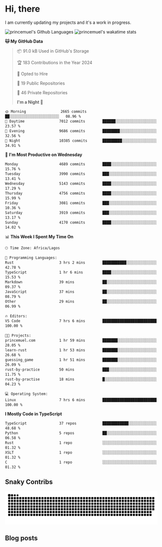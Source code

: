 # Hi, there

<!--
**princemuel/princemuel** is a ✨ _special_ ✨ repository because its `README.md` (this file) appears on your GitHub profile.

Here are some ideas to get you started:

- 🔭 I’m currently working on ...
- 🌱 I’m currently learning ...
- 👯 I’m looking to collaborate on ...
- 🤔 I’m looking for help with ...
- 💬 Ask me about ...
- 📫 How to reach me: ...
- 😄 Pronouns: ...
- ⚡ Fun fact: ...
-->

I am currently updating my projects and it's a work in progress.

![princemuel's Github Languages](https://github-readme-stats.vercel.app/api/top-langs/?username=princemuel&text_color=586069&layout=compact&hide_border=true&title_color=0366d6&count_private=true&include_all_commits=true&theme=tokyonight&show_icons=true)
![princemuel's wakatime stats](https://github-readme-stats.vercel.app/api/wakatime?username=princemuel&text_color=586069&layout=compact&hide_border=true&title_color=0366d6&count_private=true&include_all_commits=true&theme=tokyonight&show_icons=true)

<!--START_SECTION:waka-->

**🐱 My GitHub Data**

> 📦 91.0 kB Used in GitHub's Storage
>
> 🏆 183 Contributions in the Year 2024
>
> 💼 Opted to Hire
>
> 📜 19 Public Repositories
>
> 🔑 46 Private Repositories
>
> **I'm a Night 🦉**

```text
🌞 Morning                2665 commits        ██░░░░░░░░░░░░░░░░░░░░░░░   08.96 %
🌆 Daytime                7012 commits        ██████░░░░░░░░░░░░░░░░░░░   23.57 %
🌃 Evening                9686 commits        ████████░░░░░░░░░░░░░░░░░   32.56 %
🌙 Night                  10385 commits       █████████░░░░░░░░░░░░░░░░   34.91 %
```

📅 **I'm Most Productive on Wednesday**

```text
Monday                   4689 commits        ████░░░░░░░░░░░░░░░░░░░░░   15.76 %
Tuesday                  3990 commits        ███░░░░░░░░░░░░░░░░░░░░░░   13.41 %
Wednesday                5143 commits        ████░░░░░░░░░░░░░░░░░░░░░   17.29 %
Thursday                 4756 commits        ████░░░░░░░░░░░░░░░░░░░░░   15.99 %
Friday                   3081 commits        ███░░░░░░░░░░░░░░░░░░░░░░   10.36 %
Saturday                 3919 commits        ███░░░░░░░░░░░░░░░░░░░░░░   13.17 %
Sunday                   4170 commits        ████░░░░░░░░░░░░░░░░░░░░░   14.02 %
```

📊 **This Week I Spent My Time On**

```text
🕑︎ Time Zone: Africa/Lagos

💬 Programming Languages:
Rust                     3 hrs 2 mins        ███████████░░░░░░░░░░░░░░   42.78 %
TypeScript               1 hr 6 mins         ████░░░░░░░░░░░░░░░░░░░░░   15.53 %
Markdown                 39 mins             ██░░░░░░░░░░░░░░░░░░░░░░░   09.37 %
JavaScript               37 mins             ██░░░░░░░░░░░░░░░░░░░░░░░   08.79 %
Other                    29 mins             ██░░░░░░░░░░░░░░░░░░░░░░░   06.99 %

🔥 Editors:
VS Code                  7 hrs 6 mins        █████████████████████████   100.00 %

🐱‍💻 Projects:
princemuel.com           1 hr 59 mins        ███████░░░░░░░░░░░░░░░░░░   28.05 %
learn-rust               1 hr 53 mins        ███████░░░░░░░░░░░░░░░░░░   26.68 %
guessing_game            1 hr 51 mins        ███████░░░░░░░░░░░░░░░░░░   26.09 %
rust-by-practice         50 mins             ███░░░░░░░░░░░░░░░░░░░░░░   11.75 %
rust-by-practise         18 mins             █░░░░░░░░░░░░░░░░░░░░░░░░   04.23 %

💻 Operating System:
Linux                    7 hrs 6 mins        █████████████████████████   100.00 %
```

**I Mostly Code in TypeScript**

```text
TypeScript               37 repos            ████████████░░░░░░░░░░░░░   48.68 %
Python                   5 repos             ██░░░░░░░░░░░░░░░░░░░░░░░   06.58 %
Rust                     1 repo              ░░░░░░░░░░░░░░░░░░░░░░░░░   01.32 %
XSLT                     1 repo              ░░░░░░░░░░░░░░░░░░░░░░░░░   01.32 %
C                        1 repo              ░░░░░░░░░░░░░░░░░░░░░░░░░   01.32 %
```

<!--END_SECTION:waka-->

## Snaky Contribs

<img src='/assets/github-snake-dark.svg' alt='Snaky Contributions' />

## Blog posts

<!-- BLOG-POST-LIST:START -->
<!-- BLOG-POST-LIST:END -->
